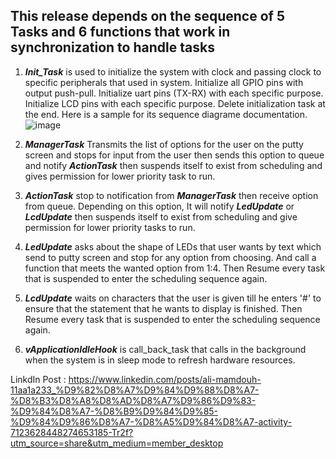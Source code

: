 ## This release depends on the sequence of 5 Tasks and 6 functions that work in synchronization to handle tasks
1. _**Init_Task**_ is used to initialize the system with clock and passing clock to specific peripherals that used in system. Initialize all GPIO pins with output push-pull.
   Initialize uart pins (TX-RX) with each specific purpose. Initialize LCD pins with each specific purpose. Delete initialization task at the end. Here is a sample for its sequence diagrame documentation.
![image](https://github.com/ShehabAldeenMo/FinalProject_RTOS/assets/144431914/86488088-5519-4398-bf12-47e583c47dcc)

3. _**ManagerTask**_ Transmits the list of options for the user on the putty screen and stops for input from the user then sends this option to queue and notify _**ActionTask**_ then
   suspends itself to exist from scheduling and gives permission for lower priority task to run.

4. _**ActionTask**_ stop to notification from _**ManagerTask**_ then receive option from queue. Depending on this option, It will notify **_LedUpdate_** or _**LcdUpdate**_ then suspends
   itself to exist from scheduling and give permission for lower priority tasks to run.

5. _**LedUpdate**_ asks about the shape of LEDs that user wants by text which send to putty screen and stop for any option from choosing. And call a function that meets the wanted option
   from 1:4. Then Resume every task that is suspended to enter the scheduling sequence again.

6. _**LcdUpdate**_ waits on characters that the user is given till he enters '#' to ensure that the statement that he wants to display is finished. Then Resume every task that is suspended to enter the scheduling sequence again.

7. _**vApplicationIdleHook**_ is call_back_task that calls in the background when the system is in sleep mode to refresh hardware resources.

LinkdIn Post : https://www.linkedin.com/posts/ali-mamdouh-11aa1a233_%D9%82%D8%A7%D9%84%D9%88%D8%A7-%D8%B3%D8%A8%D8%AD%D8%A7%D9%86%D9%83-%D9%84%D8%A7-%D8%B9%D9%84%D9%85-%D9%84%D9%86%D8%A7-%D8%A5%D9%84%D8%A7-activity-7123628448274653185-Tr2f?utm_source=share&utm_medium=member_desktop
